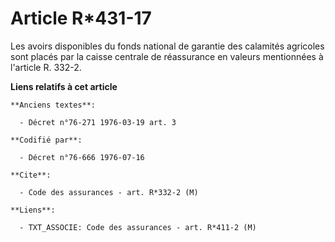 # Article R*431-17

Les avoirs disponibles du fonds national de garantie des calamités agricoles sont placés par la caisse centrale de
réassurance en valeurs mentionnées à l'article R. 332-2.

**Liens relatifs à cet article**

	**Anciens textes**:

	  - Décret n°76-271 1976-03-19 art. 3

	**Codifié par**:

	  - Décret n°76-666 1976-07-16

	**Cite**:

	  - Code des assurances - art. R*332-2 (M)

	**Liens**:

	  - TXT_ASSOCIE: Code des assurances - art. R*411-2 (M)
